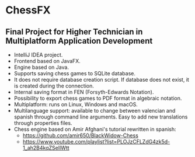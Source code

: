 
# ChessFX

## Final Project for Higher Technician in Multiplatform Application Development

* IntelliJ IDEA project.
* Frontend based on JavaFX.
* Engine based on Java.
* Supports saving chess games to SQLite database.
* It does not require database creation script. If database does not exist, it is created during the connection.
* Internal saving format in FEN (Forsyth-Edwards Notation).
* Possibility to export chess games to PDF format in algebraic notation.
* Multiplatform: runs on Linux, Windows and macOS.
* Multilanguage support: available to change between valencian and spanish through command line arguments. Easy to add new translations through properties files.
* Chess engine based on Amir Afghani's tutorial rewritten in spanish:
    - https://github.com/amir650/BlackWidow-Chess
    - https://www.youtube.com/playlist?list=PLOJzCFLZdG4zk5d-1_ah2B4kqZSeIlWtt
